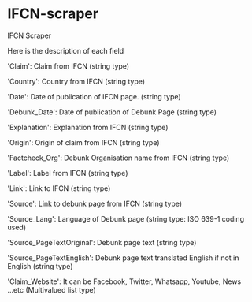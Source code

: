 # IFCN-scraper
IFCN Scraper

Here is the description of each field

'Claim': Claim from IFCN (string type)

'Country': Country from IFCN (string type)

'Date': Date of publication of IFCN page. (string type)

'Debunk_Date': Date of publication of Debunk Page (string type)

'Explanation': Explanation from IFCN (string type)

'Origin': Origin of claim from IFCN (string type)

'Factcheck_Org': Debunk Organisation name from IFCN (string type)

'Label': Label from IFCN (string type)

'Link': Link to IFCN (string type)

'Source': Link to debunk page from IFCN (string type)

'Source_Lang': Language of Debunk page (string type: ISO 639-1 coding used)

'Source_PageTextOriginal': Debunk page text (string type)

'Source_PageTextEnglish': Debunk page text translated English if not in English (string type)

'Claim_Website': It can be Facebook, Twitter, Whatsapp, Youtube, News ...etc (Multivalued list type)
